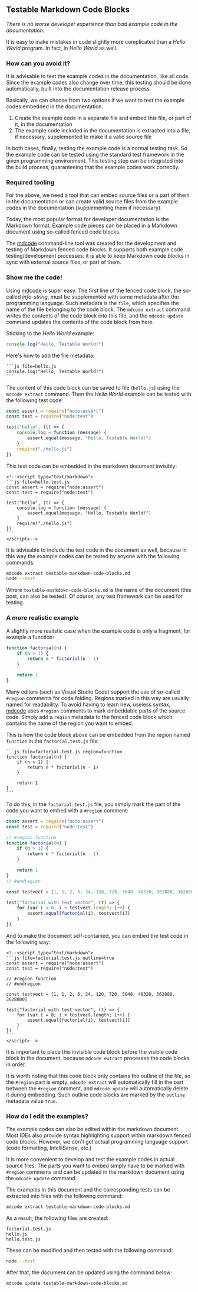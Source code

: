## Testable Markdown Code Blocks

*There is no worse developer experience than bad example code in the documentation*.

It is easy to make mistakes in code slightly more complicated than a *Hello World* program. In fact, in *Hello World* as well.

### How can you avoid it?

It is advisable to test the example codes in the documentation, like all code. Since the example codes also change over time, this testing should be done automatically, built into the documentation release process.

Basically, we can choose from two options if we want to test the example codes embedded in the documentation.

1. Create the example code in a separate file and embed this file, or part of it, in the documentation
2. The example code included in the documentation is extracted into a file, if necessary, supplemented to make it a valid source file

In both cases, finally, testing the example code is a normal testing task. So the example code can be tested using the standard test framework in the given programming environment. This testing step can be integrated into the build process, guaranteeing that the example codes work correctly.

### Required tooling

For the above, we need a tool that can embed source files or a part of them in the documentation or can create valid source files from the example codes in the documentation (supplementing them if necessary).

Today, the most popular format for developer documentation is the Markdown format. Example code pieces can be placed in a Markdown document using so-called fenced code blocks.

The [mdcode](https://github.com/szkiba/mdcode) command-line tool was created for the development and testing of Markdown fenced code blocks. It supports both example code testing/development processes: it is able to keep Markdown code blocks in sync with external source files, or part of them.

### Show me the code!

Using [mdcode](https://github.com/szkiba/mdcode) is super easy. The first line of the fenced code block, the so-called *info-string*, must be supplemented with some metadata after the programming language. Such metadata is the `file`, which specifies the name of the file belonging to the code block. The `mdcode extract` command writes the contents of the code block into this file, and the `mdcode update` command updates the contents of the code block from here.

Sticking to the *Hello World* example:

```js file=hello.js
console.log("Hello, Testable World!")
```

Here's how to add the file metadata:

~~~
```js file=hello.js
console.log("Hello, Testable World!")
```
~~~

The content of this code block can be saved to file (`hello.js`) using the `mdcode extract` command. Then the *Hello World* example can be tested with the following test code:

```js
const assert = require("node:assert")
const test = require("node:test")

test("hello", (t) => {
    console.log = function (message) {
        assert.equal(message, "Hello, Testable World!")
    }
    require("./hello.js")
})
```

This test code can be embedded in the markdown document invisibly:

~~~
<!--<script type="text/markdown">
```js file=hello.test.js
const assert = require("node:assert")
const test = require("node:test")

test("hello", (t) => {
    console.log = function (message) {
        assert.equal(message, "Hello, Testable World!")
    }
    require("./hello.js")
})
```
</script>-->
~~~

<!--<script type="text/markdown">
```js file=hello.test.js
const assert = require("node:assert")
const test = require("node:test")

test("hello", (t) => {
    console.log = function (message) {
        assert.equal(message, "Hello, Testable World!")
    }
    require("./hello.js")
})
```
</script>-->

It is advisable to include the test code in the document as well, because in this way the example codes can be tested by anyone with the following commands:

```sh
mdcode extract testable-markdown-code-blocks.md
node --test
```

Where `testable-markdown-code-blocks.md` is the name of the document (this post, can also be tested). Of course, any test framework can be used for testing.

### A more realistic example

A slightly more realistic case when the example code is only a fragment, for example a function:

<!--<script type="text/markdown">
```js file=factorial.test.js outline=true
const assert = require("node:assert")
const test = require("node:test")

// #region function
// #endregion

const testvect = [1, 1, 2, 6, 24, 120, 720, 5040, 40320, 362880, 3628800]

test("factorial with test vector", (t) => {
    for (var i = 0; i < testvect.length; i++) {
        assert.equal(factorial(i), testvect[i])
    }
})
```
</script>-->

```js file=factorial.test.js region=function
function factorial(n) {
    if (n > 1) {
        return n * factorial(n - 1)
    }

    return 1
}
```

Many editors (such as Visual Studio Code) support the use of so-called `#region` comments for code folding. Regions marked in this way are usually named for readability. To avoid having to learn new, useless syntax, [mdcode](https://github.com/szkiba/mdcode) uses `#region` comments to mark embeddable parts of the source code. Simply add a `region` metadata to the fenced code block which contains the name of the region you want to embed.

This is how the code block above can be embedded from the region named `function` in the `factorial.test.js` file:

~~~
```js file=factorial.test.js region=function
function factorial(n) {
    if (n > 1) {
        return n * factorial(n - 1)
    }

    return 1
}
```
~~~

To do this, in the `factorial.test.js` file, you simply mark the part of the code you want to embed with a `#region` comment:

```js
const assert = require("node:assert")
const test = require("node:test")

// #region function
function factorial(n) {
    if (n > 1) {
        return n * factorial(n - 1)
    }

    return 1
}
// #endregion

const testvect = [1, 1, 2, 6, 24, 120, 720, 5040, 40320, 362880, 3628800]

test("factorial with test vector", (t) => {
    for (var i = 0; i < testvect.length; i++) {
        assert.equal(factorial(i), testvect[i])
    }
})
```

And to make the document self-contained, you can embed the test code in the following way:

~~~
<!--<script type="text/markdown">
```js file=factorial.test.js outline=true
const assert = require("node:assert")
const test = require("node:test")

// #region function
// #endregion

const testvect = [1, 1, 2, 6, 24, 120, 720, 5040, 40320, 362880, 3628800]

test("factorial with test vector", (t) => {
    for (var i = 0; i < testvect.length; i++) {
        assert.equal(factorial(i), testvect[i])
    }
})
```
</script>-->
~~~

It is important to place this invisible code block before the visible code block in the document, because `mdcode extract` processes the code blocks in order.

It is worth noting that this code block only contains the outline of the file, so the  `#region` part is empty. `mdcode extract` will automatically fill in the part between the `#region` comment, and `mdcode update` will automatically delete it during embedding. Such outline code blocks are marked by the `outline` metadata value `true`.

### How do I edit the examples?

The example codes can also be edited within the markdown document. Most IDEs also provide syntax highlighting support within markdown fenced code blocks. However, we don't get actual programming language support (code formatting, IntelliSense, etc.)

It is more convenient to develop and test the example codes in actual source files. The parts you want to embed simply have to be marked with `#region` comments and can be updated in the markdown document using the `mdcode update` command.

The examples in this document and the corresponding tests can be extracted into files with the following command:

```sh
mdcode extract testable-markdown-code-blocks.md
```

As a result, the following files are created:

```
factorial.test.js
hello.js
hello.test.js 
```

These can be modified and then tested with the following command:

```sh
node --test
```


After that, the document can be updated using the command below:

```sh
mdcode update testable-markdown-code-blocks.md
```
